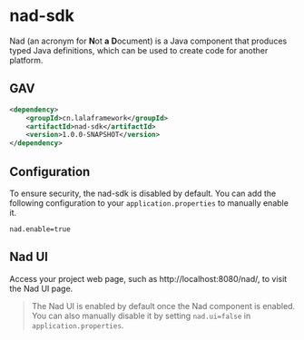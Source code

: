 # nad-sdk

Nad (an acronym for **N**ot **a** **D**ocument) is a Java component that produces typed Java definitions, which can be used to create code for another platform.

## GAV

```xml
<dependency>
    <groupId>cn.lalaframework</groupId>
    <artifactId>nad-sdk</artifactId>
    <version>1.0.0-SNAPSHOT</version>
</dependency>
```

## Configuration

To ensure security, the nad-sdk is disabled by default. You can add the following configuration to
your `application.properties` to manually enable it.

```properties
nad.enable=true
```

## Nad UI

Access your project web page, such as http://localhost:8080/nad/, to visit the Nad UI page.

> The Nad UI is enabled by default once the Nad component is enabled.
> You can also manually disable it by setting `nad.ui=false` in `application.properties`.
